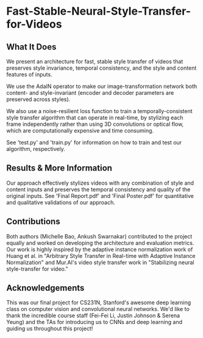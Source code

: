 # Fast-Stable-Neural-Style-Transfer-for-Videos
## What It Does
We present an architecture for fast, stable style transfer of videos that preserves style invariance, temporal consistency, and the style and content features of inputs. 

We use the AdaIN operator to make our image-transformation network both content- and style-invariant (encoder and decoder parameters are preserved across styles).

We also use a noise-resilient loss function to train a temporally-consistent style transfer algorithm that can operate in real-time, by stylizing each frame independently rather than using 3D convolutions or optical flow, which are computationally expensive and time consuming.

See 'test.py' and 'train.py' for information on how to train and test our algorithm, respectively.

## Results & More Information

Our approach effectively stylizes videos with any combination of style and content inputs and preserves the temporal consistency and quality of the original inputs. See 'Final Report.pdf' and 'Final Poster.pdf' for quantitative and qualitative validations of our approach.

## Contributions
Both authors (Michelle Bao, Ankush Swarnakar) contributed to the project equally and worked on developing the architecture and evaluation metrics. Our work is highly inspired by the adaptive instance normalization work of Huang et al. in "Arbitrary Style Transfer in Real-time with Adaptive Instance Normalization" and Mur.AI's video style transfer work in "Stabilizing neural style-transfer for video."

## Acknowledgements
This was our final project for CS231N, Stanford's awesome deep learning class on computer vision and convolutional neural networks. We'd like to thank the incredible course staff (Fei-Fei Li, Justin Johnson & Serena Yeung) and the TAs for introducing us to CNNs and deep learning and guiding us throughout this project!

